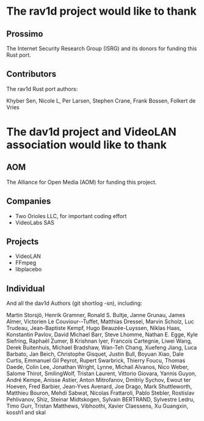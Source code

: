 # The rav1d project would like to thank

## Prossimo
The Internet Security Research Group (ISRG) and its donors for funding this Rust port.

## Contributors

The rav1d Rust port authors:

Khyber Sen, Nicole L, Per Larsen, Stephen Crane, Frank Bossen, Folkert de Vries


# The dav1d project and VideoLAN association would like to thank

## AOM
The Alliance for Open Media (AOM) for funding this project.

## Companies
* Two Orioles LLC, for important coding effort
* VideoLabs SAS

## Projects
* VideoLAN
* FFmpeg
* libplacebo

## Individual

And all the dav1d Authors (git shortlog -sn), including:

Martin Storsjö, Henrik Gramner, Ronald S. Bultje, Janne Grunau, James Almer,
Victorien Le Couviour--Tuffet, Matthias Dressel, Marvin Scholz, Luc Trudeau,
Jean-Baptiste Kempf, Hugo Beauzée-Luyssen, Niklas Haas, Konstantin Pavlov,
David Michael Barr, Steve Lhomme, Nathan E. Egge, Kyle Siefring, Raphaël Zumer,
B Krishnan Iyer, Francois Cartegnie, Liwei Wang, Derek Buitenhuis,
Michael Bradshaw, Wan-Teh Chang, Xuefeng Jiang, Luca Barbato, Jan Beich,
Christophe Gisquet, Justin Bull, Boyuan Xiao, Dale Curtis, Emmanuel Gil Peyrot,
Rupert Swarbrick, Thierry Foucu, Thomas Daede, Colin Lee, Jonathan Wright,
Lynne, Michail Alvanos, Nico Weber, Salome Thirot, SmilingWolf, Tristan Laurent,
Vittorio Giovara, Yannis Guyon, André Kempe, Anisse Astier, Anton Mitrofanov,
Dmitriy Sychov, Ewout ter Hoeven, Fred Barbier, Jean-Yves Avenard, Joe Drago,
Mark Shuttleworth, Matthieu Bouron, Mehdi Sabwat, Nicolas Frattaroli,
Pablo Stebler, Rostislav Pehlivanov, Shiz, Steinar Midtskogen, Sylvain BERTRAND,
Sylvestre Ledru, Timo Gurr, Tristan Matthews, Vibhoothi, Xavier Claessens,
Xu Guangxin, kossh1 and skal
